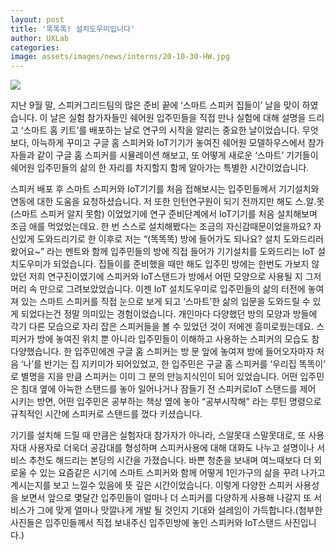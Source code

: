```yaml
---
layout: post
title: '똑똑똑! 설치도우미입니다'
author: UXLab
categories: 
image: assets/images/news/interns/20-10-30-HW.jpg
---
```


<img src="{{site.baseurl}}/assets/images/news/interns/20-10-30-HW.png">

<p> 지난 9월 말, 스피커그리드팀의 많은 준비 끝에 ‘스마트 스피커 집들이’ 날을 맞이 하였습니다. 이 날은 실험 참가자들인 쉐어원 입주민들을 직접 만나 실험에 대해 설명을 드리고  ‘스마트 홈 키트’를 배포하는 날로 연구의 시작을 알리는 중요한 날이었습니다. 무엇보다, 아늑하게 꾸미고 구글 홈 스피커와 IoT기기가 놓여진 쉐어원 모델하우스에서 참가자들과 같이 구글 홈 스피커를 시뮬레이션 해보고, 또 어떻게 새로운 ‘스마트’ 기기들이 쉐어원 입주민들의 삶의 한 자리를 차지할지 함께 알아가는 특별한 시간이었습니다. </p> 

<p> 스피커 배포 후 스마트 스피커와 IoT기기를 처음 접해보시는 입주민들께서 기기설치와 연동에 대한 도움을 요청하셨습니다. 저 또한 인턴연구원이 되기 전까지만 해도 스.알.못 (스마트 스피커 알지 못함) 이었었기에 연구 준비단계에서 IoT기기를 처음 설치해보며 조금 애를 먹었었는데요. 한 번 스스로 설치해봤다는 조금의 자신감때문이었을까요? 자신있게 도와드리기로 한 이후로 저는 “(똑똑똑) 방에 들어가도 되나요? 설치 도와드리러 왔어요~” 라는 멘트와 함께 입주민들의 방에 직접 들어가 기기설치를 도와드리는 IoT 설치도우미가 되었습니다. 집들이를 준비했을 때만 해도 입주민 방에는 한번도 가보지 않았던 저희 연구진이였기에 스피커와 IoT스탠드가 방에서 어떤 모양으로 사용될 지 그저 머리 속 만으로 그려보았었습니다. 이젠 IoT 설치도우미로 입주민들의 삶의 터전에 놓여져 있는 스마트 스피커를 직접 눈으로 보게 되고 ‘스마트’한 삶의 입문을 도와드릴 수 있게 되었다는건 정말 의미있는 경험이었습니다. 개인마다 다양했던 방의 모양과 방들에 각기 다른 모습으로 자리 잡은 스피커들을 볼 수 있었던 것이 저에겐 흥미로웠는데요. 스피커가 방에 놓여진 위치 뿐 아니라 입주민들이 이해하고 사용하는 스피커의 모습도 참 다양했습니다. 한 입주민에겐 구글 홈 스피커는 방 문 앞에 놓여져 방에 들어오자마자 처음 ‘나’를 반기는 집 지키미가 되어있었고, 한 입주민은 구글 홈 스피커를 ‘우리집 똑똑이’ 로 별명을 지을 만큼 스피커는 이미 그 분의 만능지식인이 되어 있었습니다. 어떤 입주민은 침대 옆에 아늑한 스탠드를 놓아 일어나거나 잠들기 전 스피커로IoT 스탠드를 제어 시키는 방면, 어떤 입주민은 공부하는 책상 옆에 놓아 “공부시작해” 라는 루틴 명령으로 규칙적인 시간에 스피커로 스탠드를 껐다 키셨습니다. </p>

<p> 기기를 설치해 드릴 때 만큼은 실험자대 참가자가 아니라, 스알못대 스말못대로, 또 사용자대 사용자로 더욱더 공감대를 형성하며 스피커사용에 대해 대화도 나누고 설명이나 서비스 추천도 해드리는 본딩의 시간을 가졌습니다. 바쁜 청춘을 보내며 여느때보다 더 외로울 수 있는 요즘같은 시기에 스마트 스피커와 함께 어떻게 1인가구의 삶을 꾸려 나가고 계시는지를 보고 느낄수 있음에 뜻 깊은 시간이었습니다. 이렇게 다양한 스피커 사용성을 보면서 앞으로 몇달간 입주민들이 얼마나 더 스피커를 다양하게 사용해 나갈지 또 서비스가 그에 맞게 얼마나 맛깔나게 개발 될 것인지 기대와 설레임이 가득합니다.(첨부한 사진들은 입주민들께서 직접 보내주신 입주민방에 놓인 스피커와 IoT스탠드 사진입니다.) </p>




